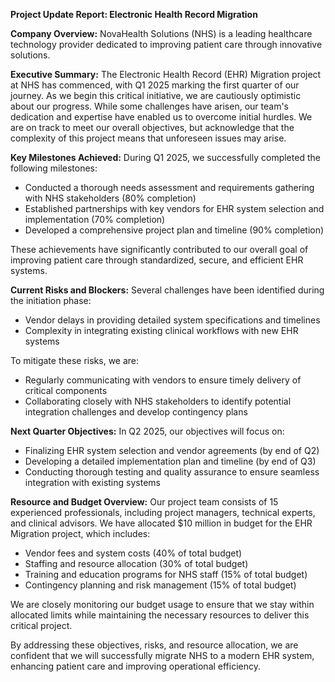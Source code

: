 **Project Update Report: Electronic Health Record Migration**

**Company Overview:** NovaHealth Solutions (NHS) is a leading healthcare technology provider dedicated to improving patient care through innovative solutions.

**Executive Summary:**
The Electronic Health Record (EHR) Migration project at NHS has commenced, with Q1 2025 marking the first quarter of our journey. As we begin this critical initiative, we are cautiously optimistic about our progress. While some challenges have arisen, our team's dedication and expertise have enabled us to overcome initial hurdles. We are on track to meet our overall objectives, but acknowledge that the complexity of this project means that unforeseen issues may arise.

**Key Milestones Achieved:**
During Q1 2025, we successfully completed the following milestones:

* Conducted a thorough needs assessment and requirements gathering with NHS stakeholders (80% completion)
* Established partnerships with key vendors for EHR system selection and implementation (70% completion)
* Developed a comprehensive project plan and timeline (90% completion)

These achievements have significantly contributed to our overall goal of improving patient care through standardized, secure, and efficient EHR systems.

**Current Risks and Blockers:**
Several challenges have been identified during the initiation phase:

* Vendor delays in providing detailed system specifications and timelines
* Complexity in integrating existing clinical workflows with new EHR systems

To mitigate these risks, we are:

* Regularly communicating with vendors to ensure timely delivery of critical components
* Collaborating closely with NHS stakeholders to identify potential integration challenges and develop contingency plans

**Next Quarter Objectives:**
In Q2 2025, our objectives will focus on:

* Finalizing EHR system selection and vendor agreements (by end of Q2)
* Developing a detailed implementation plan and timeline (by end of Q3)
* Conducting thorough testing and quality assurance to ensure seamless integration with existing systems

**Resource and Budget Overview:**
Our project team consists of 15 experienced professionals, including project managers, technical experts, and clinical advisors. We have allocated $10 million in budget for the EHR Migration project, which includes:

* Vendor fees and system costs (40% of total budget)
* Staffing and resource allocation (30% of total budget)
* Training and education programs for NHS staff (15% of total budget)
* Contingency planning and risk management (15% of total budget)

We are closely monitoring our budget usage to ensure that we stay within allocated limits while maintaining the necessary resources to deliver this critical project.

By addressing these objectives, risks, and resource allocation, we are confident that we will successfully migrate NHS to a modern EHR system, enhancing patient care and improving operational efficiency.